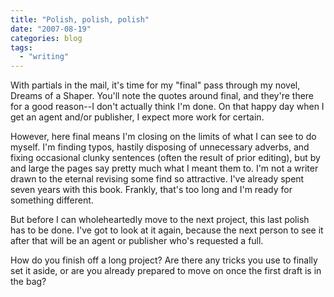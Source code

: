 ```yaml
---
title: "Polish, polish, polish"
date: "2007-08-19"
categories: blog
tags:
  - "writing"
---
```


With partials in the mail, it's time for my "final" pass through my novel, Dreams of a Shaper. You'll note the quotes around final, and they're there for a good reason--I don't actually think I'm done. On that happy day when I get an agent and/or publisher, I expect more work for certain.

However, here final means I'm closing on the limits of what I can see to do myself. I'm finding typos, hastily disposing of unnecessary adverbs, and fixing occasional clunky sentences (often the result of prior editing), but by and large the pages say pretty much what I meant them to. I'm not a writer drawn to the eternal revising some find so attractive. I've already spent seven years with this book. Frankly, that's too long and I'm ready for something different.

But before I can wholeheartedly move to the next project, this last polish has to be done. I've got to look at it again, because the next person to see it after that will be an agent or publisher who's requested a full.

How do you finish off a long project? Are there any tricks you use to finally set it aside, or are you already prepared to move on once the first draft is in the bag?
